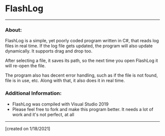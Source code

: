 # FlashLog

----------------------------------------------------------------------------------------------------------------------------------------

### About:
FlashLog is a simple, yet poorly coded program written in C#, that reads log files in real time. If the log file gets updated, the program will also update dynamically.
It supports drag and drop too.

After selecting a file, it saves its path, so the next time you open FlashLog it will re-open the file.

The program also has decent error handling, such as if the file is not found, file is in use, etc. Along with that,
it also does it in real time.

### Additional Information:
* FlashLog was compiled with Visual Studio 2019
* Please feel free to fork and make this program better. It needs a lot of work and it's not perfect, at all

----------------------------------------------------------------------------------------------------------------------------------------

[created on 1/18/2021]